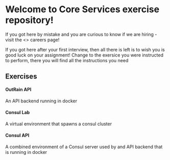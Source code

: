 # Welcome to Core Services exercise repository!

If you got here by mistake and you are curious to know if we are hiring - visit the <> careers page!

If you got here after your first interview, then all there is left is to wish you is good luck on your assignment!
Change to the exersice you were instructed to perform, there you will find all the instructions you need

## Exercises
#### OutRain API
An API backend running in docker

#### Consul Lab
A virtual environment that spawns a consul cluster

#### Consul API
A combined environment of a Consul server used by and API backend that is running in docker
